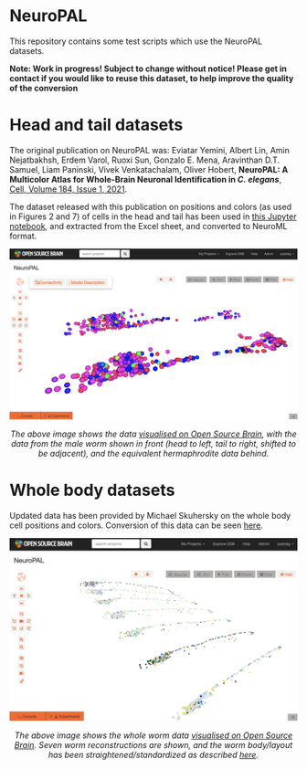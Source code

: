 # NeuroPAL

This repository contains some test scripts which use the NeuroPAL datasets.

**Note: Work in progress! Subject to change without notice! Please get in contact if you would like to reuse this dataset, to help improve the quality of the conversion**

# Head and tail datasets

The original publication on NeuroPAL was: Eviatar Yemini, Albert Lin, Amin Nejatbakhsh, Erdem Varol, Ruoxi Sun, Gonzalo E. Mena, Aravinthan D.T. Samuel, Liam Paninski, Vivek Venkatachalam, Oliver Hobert, <b>NeuroPAL: A Multicolor Atlas for Whole-Brain Neuronal Identification in <i>C. elegans</i></b>,
[Cell, Volume 184, Issue 1, 2021](https://doi.org/10.1016/j.cell.2020.12.012).

The dataset released with this publication on positions and colors (as used in Figures 2 and 7) of cells in the head and tail has been used in [this Jupyter notebook](TestLoadingData.ipynb), and extracted from the Excel sheet, and converted to NeuroML format.

![Screenshot_HM.png](https://raw.githubusercontent.com/openworm/NeuroPAL/main/NeuroML2/Screenshot_HM.png)

<p align="center"><i>The above image shows the data <a href="https://www.opensourcebrain.org/projects/neuropal/repository/revisions/main/show/NeuroML2?explorer=https%253A%252F%252Fraw.githubusercontent.com%252Fopenworm%252FNeuroPAL%252Fmain%252FNeuroML2%252FNeuroPAL_Herm_Male.net.nml">visualised on Open Source Brain</a>, with the data from the male worm shown in front (head to left, tail to right, shifted to be adjacent), and the equivalent hermaphrodite data behind.</i></p>

# Whole body datasets

Updated data has been provided by Michael Skuhersky on the whole body cell positions and colors. Conversion of this data can be seen [here](TestWholeWorm.ipynb).

![Screenshot_Whole.png](https://raw.githubusercontent.com/openworm/NeuroPAL/main/NeuroML2/Screenshot_Whole.png)

<p align="center"><i>The above image shows the whole worm data <a href="https://www.opensourcebrain.org/projects/neuropal/repository/revisions/main/show/NeuroML2?explorer=https%253A%252F%252Fraw.githubusercontent.com%252Fopenworm%252FNeuroPAL%252Fmain%252FNeuroML2%252FNeuroPAL_All_straightened.net.nml">visualised on Open Source Brain</a>. Seven worm reconstructions are shown, and the worm body/layout has been straightened/standardized as described <a href="https://www.biorxiv.org/content/10.1101/2021.06.09.447813v1.full">here</a>.</i></p>
